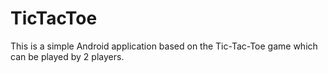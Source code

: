 # TicTacToe
This is a simple Android application based on the Tic-Tac-Toe game which can be played by 2 players.
